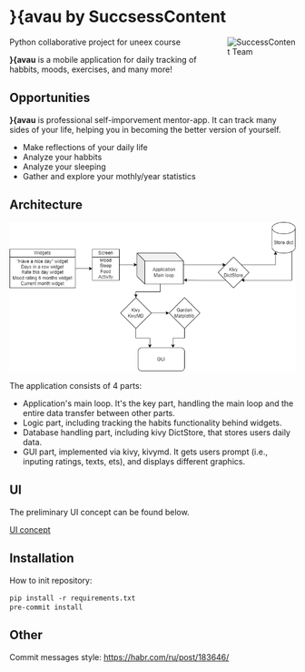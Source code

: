 # }{avau by SuccsessContent

<img src = "./img/logo.png" align="right"
	alt="SuccessContent Team" width="120" height="120">

Python collaborative project for uneex course

**}{avau** is a mobile application for daily tracking of habbits, moods, exercises, and many more!

## Opportunities
**}{avau** is professional self-imporvement mentor-app. It can track many sides of your life, helping you in becoming the better version of yourself.

* Make reflections of your daily life
* Analyze your habbits
* Analyze your sleeping
* Gather and explore your mothly/year statistics

## Architecture

<p align="center">
  <img src="./img/Architecture.png" alt="Architecture" width="738">
</p>

The application consists of 4 parts:
* Application's main loop. It's the key part, handling the main loop and the entire data transfer between other parts.
* Logic part, including tracking the habits functionality behind widgets.
* Database handling part, including kivy DictStore, that stores users daily data. 
* GUI part, implemented via kivy, kivymd. It gets users prompt (i.e., inputing ratings, texts, ets), and displays different graphics.

## UI
The preliminary UI concept can be found below.

[UI concept](https://www.figma.com/file/FXHWjqIN4tdKqDirSu9XrQ/Untitled?node-id=0%3A1)

## Installation
How to init repository:
```(bash)
pip install -r requirements.txt
pre-commit install
```

## Other
Commit messages style: https://habr.com/ru/post/183646/
